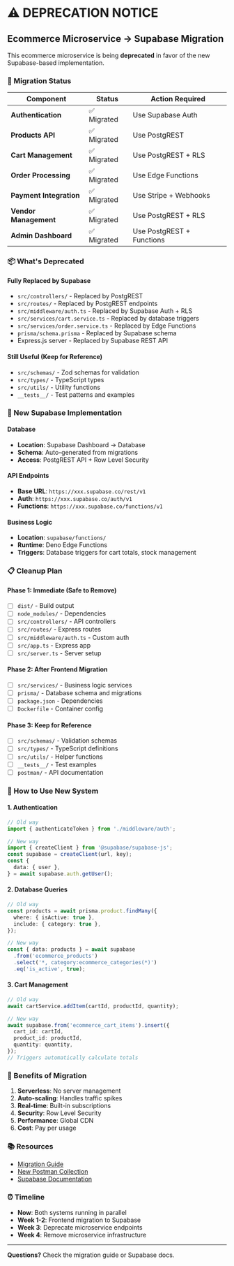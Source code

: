 # ⚠️ DEPRECATION NOTICE

## Ecommerce Microservice → Supabase Migration

This ecommerce microservice is being **deprecated** in favor of the new Supabase-based
implementation.

### 🔄 Migration Status

| Component               | Status      | Action Required           |
| ----------------------- | ----------- | ------------------------- |
| **Authentication**      | ✅ Migrated | Use Supabase Auth         |
| **Products API**        | ✅ Migrated | Use PostgREST             |
| **Cart Management**     | ✅ Migrated | Use PostgREST + RLS       |
| **Order Processing**    | ✅ Migrated | Use Edge Functions        |
| **Payment Integration** | ✅ Migrated | Use Stripe + Webhooks     |
| **Vendor Management**   | ✅ Migrated | Use PostgREST + RLS       |
| **Admin Dashboard**     | ✅ Migrated | Use PostgREST + Functions |

### 📦 What's Deprecated

#### Fully Replaced by Supabase

- `src/controllers/` - Replaced by PostgREST
- `src/routes/` - Replaced by PostgREST endpoints
- `src/middleware/auth.ts` - Replaced by Supabase Auth + RLS
- `src/services/cart.service.ts` - Replaced by database triggers
- `src/services/order.service.ts` - Replaced by Edge Functions
- `prisma/schema.prisma` - Replaced by Supabase schema
- Express.js server - Replaced by Supabase REST API

#### Still Useful (Keep for Reference)

- `src/schemas/` - Zod schemas for validation
- `src/types/` - TypeScript types
- `src/utils/` - Utility functions
- `__tests__/` - Test patterns and examples

### 🚀 New Supabase Implementation

#### Database

- **Location**: Supabase Dashboard → Database
- **Schema**: Auto-generated from migrations
- **Access**: PostgREST API + Row Level Security

#### API Endpoints

- **Base URL**: `https://xxx.supabase.co/rest/v1`
- **Auth**: `https://xxx.supabase.co/auth/v1`
- **Functions**: `https://xxx.supabase.co/functions/v1`

#### Business Logic

- **Location**: `supabase/functions/`
- **Runtime**: Deno Edge Functions
- **Triggers**: Database triggers for cart totals, stock management

### 📋 Cleanup Plan

#### Phase 1: Immediate (Safe to Remove)

- [ ] `dist/` - Build output
- [ ] `node_modules/` - Dependencies
- [ ] `src/controllers/` - API controllers
- [ ] `src/routes/` - Express routes
- [ ] `src/middleware/auth.ts` - Custom auth
- [ ] `src/app.ts` - Express app
- [ ] `src/server.ts` - Server setup

#### Phase 2: After Frontend Migration

- [ ] `src/services/` - Business logic services
- [ ] `prisma/` - Database schema and migrations
- [ ] `package.json` - Dependencies
- [ ] `Dockerfile` - Container config

#### Phase 3: Keep for Reference

- [ ] `src/schemas/` - Validation schemas
- [ ] `src/types/` - TypeScript definitions
- [ ] `src/utils/` - Helper functions
- [ ] `__tests__/` - Test examples
- [ ] `postman/` - API documentation

### 🔧 How to Use New System

#### 1. Authentication

```typescript
// Old way
import { authenticateToken } from './middleware/auth';

// New way
import { createClient } from '@supabase/supabase-js';
const supabase = createClient(url, key);
const {
  data: { user },
} = await supabase.auth.getUser();
```

#### 2. Database Queries

```typescript
// Old way
const products = await prisma.product.findMany({
  where: { isActive: true },
  include: { category: true },
});

// New way
const { data: products } = await supabase
  .from('ecommerce_products')
  .select('*, category:ecommerce_categories(*)')
  .eq('is_active', true);
```

#### 3. Cart Management

```typescript
// Old way
await cartService.addItem(cartId, productId, quantity);

// New way
await supabase.from('ecommerce_cart_items').insert({
  cart_id: cartId,
  product_id: productId,
  quantity: quantity,
});
// Triggers automatically calculate totals
```

### 🎯 Benefits of Migration

1. **Serverless**: No server management
2. **Auto-scaling**: Handles traffic spikes
3. **Real-time**: Built-in subscriptions
4. **Security**: Row Level Security
5. **Performance**: Global CDN
6. **Cost**: Pay per usage

### 📚 Resources

- [Migration Guide](./postman/MIGRATION_GUIDE.md)
- [New Postman Collection](./postman/Ecommerce-API-Supabase.postman_collection.json)
- [Supabase Documentation](https://supabase.com/docs)

### ⏰ Timeline

- **Now**: Both systems running in parallel
- **Week 1-2**: Frontend migration to Supabase
- **Week 3**: Deprecate microservice endpoints
- **Week 4**: Remove microservice infrastructure

---

**Questions?** Check the migration guide or Supabase docs.
